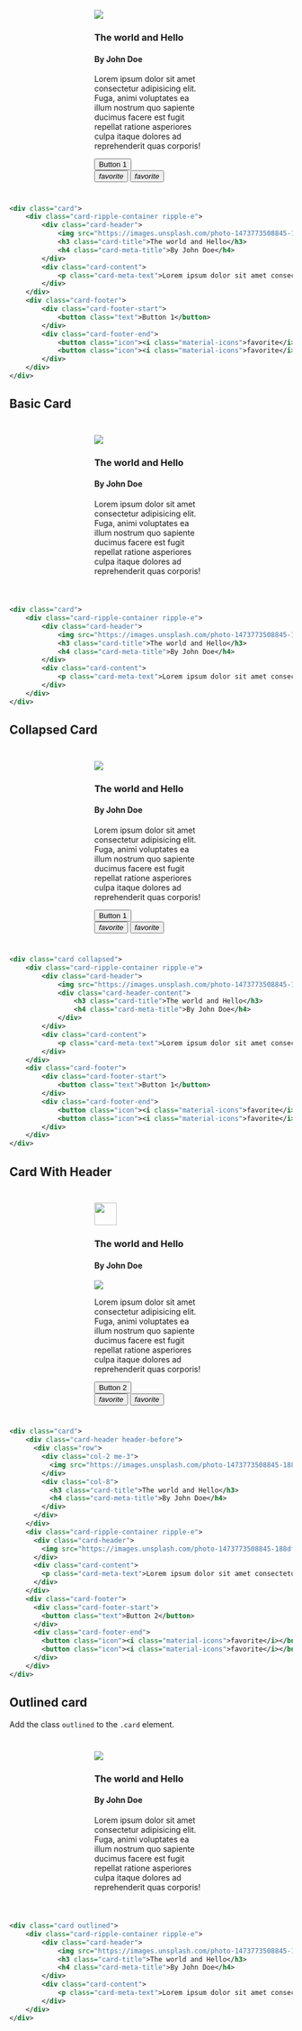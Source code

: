 <div class="p-4 m-1 background-light-grey" style="padding: 5% 30% !important;">
    <div class="card">
      <div class="card-ripple-container ripple-e">
        <div class="card-header">
          <img src="https://images.unsplash.com/photo-1473773508845-188df298d2d1?ixid=MnwxMjA3fDB8MHxwaG90by1wYWdlfHx8fGVufDB8fHx8&ixlib=rb-1.2.1&auto=format&fit=crop&w=967&q=80" class="card-img">
          <h3 class="card-title">The world and Hello</h3>
          <h4 class="card-meta-title">By John Doe</h4>
        </div>
        <div class="card-content">
          <p class="card-meta-text">Lorem ipsum dolor sit amet consectetur adipisicing elit. Fuga, animi voluptates ea illum nostrum quo sapiente ducimus facere est fugit repellat ratione asperiores culpa itaque dolores ad reprehenderit quas corporis!</p>
        </div>
      </div>
      <div class="card-footer">
        <div class="card-footer-start">
          <button class="text">Button 1</button>
        </div>
        <div class="card-footer-end">
          <button class="icon"><i class="material-icons">favorite</i></button>
          <button class="icon"><i class="material-icons">favorite</i></button>
        </div>
      </div>
    </div>
</div>

```xml
<div class="card">
    <div class="card-ripple-container ripple-e">
        <div class="card-header">
            <img src="https://images.unsplash.com/photo-1473773508845-188df298d2d1?ixid=MnwxMjA3fDB8MHxwaG90by1wYWdlfHx8fGVufDB8fHx8&ixlib=rb-1.2.1&auto=format&fit=crop&w=967&q=80" class="card-img">
            <h3 class="card-title">The world and Hello</h3>
            <h4 class="card-meta-title">By John Doe</h4>
        </div>
        <div class="card-content">
            <p class="card-meta-text">Lorem ipsum dolor sit amet consectetur adipisicing elit. Fuga, animi voluptates ea illum nostrum quo sapiente ducimus facere est fugit repellat ratione asperiores culpa itaque dolores ad reprehenderit quas corporis!</p>
        </div>
    </div>
    <div class="card-footer">
        <div class="card-footer-start">
            <button class="text">Button 1</button>
        </div>
        <div class="card-footer-end">
            <button class="icon"><i class="material-icons">favorite</i></button>
            <button class="icon"><i class="material-icons">favorite</i></button>
        </div>
    </div>
</div>
```

## Basic Card
<div class="p-4 m-1 background-light-grey" style="padding: 5% 30% !important;">
   <div class="card">
    <div class="card-ripple-container ripple-e">
        <div class="card-header">
            <img src="https://images.unsplash.com/photo-1473773508845-188df298d2d1?ixid=MnwxMjA3fDB8MHxwaG90by1wYWdlfHx8fGVufDB8fHx8&ixlib=rb-1.2.1&auto=format&fit=crop&w=967&q=80" class="card-img">
            <h3 class="card-title">The world and Hello</h3>
            <h4 class="card-meta-title">By John Doe</h4>
        </div>
        <div class="card-content">
            <p class="card-meta-text">Lorem ipsum dolor sit amet consectetur adipisicing elit. Fuga, animi voluptates ea illum nostrum quo sapiente ducimus facere est fugit repellat ratione asperiores culpa itaque dolores ad reprehenderit quas corporis!</p>
        </div>
    </div>
</div>
</div>

```xml
<div class="card">
    <div class="card-ripple-container ripple-e">
        <div class="card-header">
            <img src="https://images.unsplash.com/photo-1473773508845-188df298d2d1?ixid=MnwxMjA3fDB8MHxwaG90by1wYWdlfHx8fGVufDB8fHx8&ixlib=rb-1.2.1&auto=format&fit=crop&w=967&q=80" class="card-img">
            <h3 class="card-title">The world and Hello</h3>
            <h4 class="card-meta-title">By John Doe</h4>
        </div>
        <div class="card-content">
            <p class="card-meta-text">Lorem ipsum dolor sit amet consectetur adipisicing elit. Fuga, animi voluptates ea illum nostrum quo sapiente ducimus facere est fugit repellat ratione asperiores culpa itaque dolores ad reprehenderit quas corporis!</p>
        </div>
    </div>
</div>
```


## Collapsed Card
<div class="p-4 m-1 background-light-grey" style="padding: 5% 30% !important;">
   <div class="card collapsed">
    <div class="card-ripple-container ripple-e">
      <div class="card-header">
        <img src="https://images.unsplash.com/photo-1473773508845-188df298d2d1?ixid=MnwxMjA3fDB8MHxwaG90by1wYWdlfHx8fGVufDB8fHx8&ixlib=rb-1.2.1&auto=format&fit=crop&w=967&q=80" class="card-img">
        <div class="card-header-content">
          <h3 class="card-title">The world and Hello</h3>
          <h4 class="card-meta-title">By John Doe</h4>
        </div>
      </div>
      <div class="card-content">
        <p class="card-meta-text">Lorem ipsum dolor sit amet consectetur adipisicing elit. Fuga, animi voluptates ea illum nostrum quo sapiente ducimus facere est fugit repellat ratione asperiores culpa itaque dolores ad reprehenderit quas corporis!</p>
      </div>
    </div>
    <div class="card-footer">
      <div class="card-footer-start">
        <button class="text">Button 1</button>
      </div>
      <div class="card-footer-end">
        <button class="icon"><i class="material-icons">favorite</i></button>
        <button class="icon"><i class="material-icons">favorite</i></button>
      </div>
    </div>
  </div>
</div>

```xml
<div class="card collapsed">
    <div class="card-ripple-container ripple-e">
        <div class="card-header">
            <img src="https://images.unsplash.com/photo-1473773508845-188df298d2d1?ixid=MnwxMjA3fDB8MHxwaG90by1wYWdlfHx8fGVufDB8fHx8&ixlib=rb-1.2.1&auto=format&fit=crop&w=967&q=80" class="card-img">
            <div class="card-header-content">
                <h3 class="card-title">The world and Hello</h3>
                <h4 class="card-meta-title">By John Doe</h4>
            </div>
        </div>
        <div class="card-content">
            <p class="card-meta-text">Lorem ipsum dolor sit amet consectetur adipisicing elit. Fuga, animi voluptates ea illum nostrum quo sapiente ducimus facere est fugit repellat ratione asperiores culpa itaque dolores ad reprehenderit quas corporis!</p>
        </div>
    </div>
    <div class="card-footer">
        <div class="card-footer-start">
            <button class="text">Button 1</button>
        </div>
        <div class="card-footer-end">
            <button class="icon"><i class="material-icons">favorite</i></button>
            <button class="icon"><i class="material-icons">favorite</i></button>
        </div>
    </div>
</div>
```

## Card With Header

<div class="p-4 m-1 background-light-grey" style="padding: 5% 30% !important;">
   <div class="card">
    <div class="card-header header-before">
      <div class="row">
        <div class="col-2 me-3">
          <img src="https://images.unsplash.com/photo-1473773508845-188df298d2d1?ixid=MnwxMjA3fDB8MHxwaG90by1wYWdlfHx8fGVufDB8fHx8&ixlib=rb-1.2.1&auto=format&fit=crop&w=967&q=80" class="rounded-xll" width="40" height="40">
        </div>
        <div class="col-8">
          <h3 class="card-title">The world and Hello</h3>
          <h4 class="card-meta-title">By John Doe</h4>
        </div>
      </div>
    </div>
    <div class="card-ripple-container ripple-e">
      <div class="card-header">
        <img src="https://images.unsplash.com/photo-1473773508845-188df298d2d1?ixid=MnwxMjA3fDB8MHxwaG90by1wYWdlfHx8fGVufDB8fHx8&ixlib=rb-1.2.1&auto=format&fit=crop&w=967&q=80" class="card-img">
      </div>
      <div class="card-content">
        <p class="card-meta-text">Lorem ipsum dolor sit amet consectetur adipisicing elit. Fuga, animi voluptates ea illum nostrum quo sapiente ducimus facere est fugit repellat ratione asperiores culpa itaque dolores ad reprehenderit quas corporis!</p>
      </div>
    </div>
    <div class="card-footer">
      <div class="card-footer-start">
        <button class="text">Button 2</button>
      </div>
      <div class="card-footer-end">
        <button class="icon"><i class="material-icons">favorite</i></button>
        <button class="icon"><i class="material-icons">favorite</i></button>
      </div>
    </div>
  </div>
</div>

```xml
<div class="card">
    <div class="card-header header-before">
      <div class="row">
        <div class="col-2 me-3">
          <img src="https://images.unsplash.com/photo-1473773508845-188df298d2d1?ixid=MnwxMjA3fDB8MHxwaG90by1wYWdlfHx8fGVufDB8fHx8&ixlib=rb-1.2.1&auto=format&fit=crop&w=967&q=80" class="rounded-xll" width="40" height="40">
        </div>
        <div class="col-8">
          <h3 class="card-title">The world and Hello</h3>
          <h4 class="card-meta-title">By John Doe</h4>
        </div>
      </div>
    </div>
    <div class="card-ripple-container ripple-e">
      <div class="card-header">
        <img src="https://images.unsplash.com/photo-1473773508845-188df298d2d1?ixid=MnwxMjA3fDB8MHxwaG90by1wYWdlfHx8fGVufDB8fHx8&ixlib=rb-1.2.1&auto=format&fit=crop&w=967&q=80" class="card-img">
      </div>
      <div class="card-content">
        <p class="card-meta-text">Lorem ipsum dolor sit amet consectetur adipisicing elit. Fuga, animi voluptates ea illum nostrum quo sapiente ducimus facere est fugit repellat ratione asperiores culpa itaque dolores ad reprehenderit quas corporis!</p>
      </div>
    </div>
    <div class="card-footer">
      <div class="card-footer-start">
        <button class="text">Button 2</button>
      </div>
      <div class="card-footer-end">
        <button class="icon"><i class="material-icons">favorite</i></button>
        <button class="icon"><i class="material-icons">favorite</i></button>
      </div>
    </div>
</div>
```

## Outlined card
Add the class `outlined` to the `.card` element.

<div class="p-4 m-1 background-light-grey" style="padding: 5% 30% !important;">
    <div class="card outlined">
    <div class="card-ripple-container ripple-e">
        <div class="card-header">
            <img src="https://images.unsplash.com/photo-1473773508845-188df298d2d1?ixid=MnwxMjA3fDB8MHxwaG90by1wYWdlfHx8fGVufDB8fHx8&ixlib=rb-1.2.1&auto=format&fit=crop&w=967&q=80" class="card-img">
            <h3 class="card-title">The world and Hello</h3>
            <h4 class="card-meta-title">By John Doe</h4>
        </div>
        <div class="card-content">
            <p class="card-meta-text">Lorem ipsum dolor sit amet consectetur adipisicing elit. Fuga, animi voluptates ea illum nostrum quo sapiente ducimus facere est fugit repellat ratione asperiores culpa itaque dolores ad reprehenderit quas corporis!</p>
        </div>
    </div>
</div>
</div>

```xml
<div class="card outlined">
    <div class="card-ripple-container ripple-e">
        <div class="card-header">
            <img src="https://images.unsplash.com/photo-1473773508845-188df298d2d1?ixid=MnwxMjA3fDB8MHxwaG90by1wYWdlfHx8fGVufDB8fHx8&ixlib=rb-1.2.1&auto=format&fit=crop&w=967&q=80" class="card-img">
            <h3 class="card-title">The world and Hello</h3>
            <h4 class="card-meta-title">By John Doe</h4>
        </div>
        <div class="card-content">
            <p class="card-meta-text">Lorem ipsum dolor sit amet consectetur adipisicing elit. Fuga, animi voluptates ea illum nostrum quo sapiente ducimus facere est fugit repellat ratione asperiores culpa itaque dolores ad reprehenderit quas corporis!</p>
        </div>
    </div>
</div>
```
